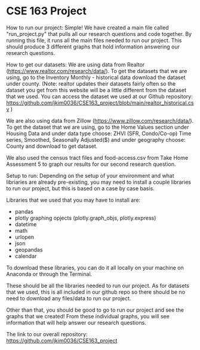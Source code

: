 # CSE 163 Project

How to run our project:
Simple! We have created a main file called "run_project.py" that pulls
all our research questions and code together. By running this file, it
runs all the main files needed to run our project. This should produce
3 different graphs that hold information answering our research questions.

How to get our datasets:
We are using data from Realtor (https://www.realtor.com/research/data/).  To get the datasets that we are using, go to the Inventory Monthly - historical data download the dataset under county. (Note: realtor updates their datasets fairly often so the dataset you get from this website will be a little different from the dataset that we used. You can access the dataset we used at our Github repository: https://github.com/jkim0036/CSE163_project/blob/main/realtor_historical.csv )

We are also using data from Zillow (https://www.zillow.com/research/data/).  To get the dataset that we are using, go to the Home Values section under Housing Data and under data type choose: ZHVI (SFR, Condo/Co-op) Time series, Smoothed, Seasonally Adjusted($) and under geography choose: County and download to get dataset.

We also used the census tract files and food-access.csv from Take Home Assessment 5 to graph our results for our second research question.

Setup to run:
Depending on the setup of your environment and what libriaries are already
pre-existing, you may need to install a couple libraries to run our project,
but this is based on a case by case basis.

Libraries that we used that you may have to install are:
- pandas
- plotly graphing opjects (plotly.graph_objs, plotly.express)
- datetime
- math
- urlopen
- json
- geopandas
- calendar

To download these libraries, you can do it all locally on your machine
on Anaconda or through the Terminal.

These should be all the libraries needed to run our project.
As for datasets that we used, this is all included in our github repo
so there should be no need to download any files/data to run our project.


Other than that, you should be good to go to run our project and see the
graphs that we created! From these individual graphs, you will see information
that will help answer our research questions.

The link to our overall repository: https://github.com/jkim0036/CSE163_project
